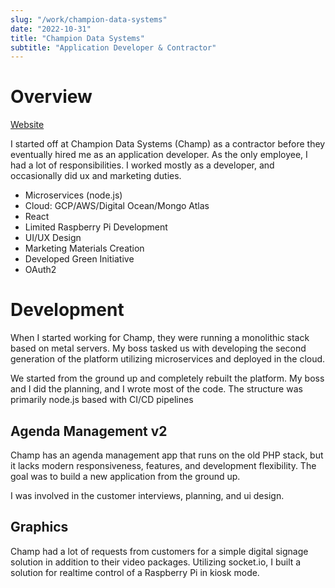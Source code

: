 ```yaml
---
slug: "/work/champion-data-systems"
date: "2022-10-31"
title: "Champion Data Systems"
subtitle: "Application Developer & Contractor"
---
```


# Overview
[Website](https://champds.com)

I started off at Champion Data Systems (Champ) as a contractor before they eventually hired me as an application developer. As the only employee, I had a lot of responsibilities. I worked mostly as a developer, and occasionally did ux and marketing duties.

- Microservices (node.js)
- Cloud: GCP/AWS/Digital Ocean/Mongo Atlas
- React
- Limited Raspberry Pi Development
- UI/UX Design
- Marketing Materials Creation
- Developed Green Initiative
- OAuth2

# Development

When I started working for Champ, they were running a monolithic stack based on metal servers. My boss tasked us with developing the second generation of the platform utilizing microservices and deployed in the cloud.

We started from the ground up and completely rebuilt the platform. My boss and I did the planning, and I wrote most of the code. The structure was primarily node.js based with CI/CD pipelines 

## Agenda Management v2

Champ has an agenda management app that runs on the old PHP stack, but it lacks modern responsiveness, features, and development flexibility. The goal was to build a new application from the ground up.

I was involved in the customer interviews, planning, and ui design.

## Graphics

Champ had a lot of requests from customers for a simple digital signage solution in addition to their video packages. Utilizing socket.io, I built a solution for realtime control of a Raspberry Pi in kiosk mode.